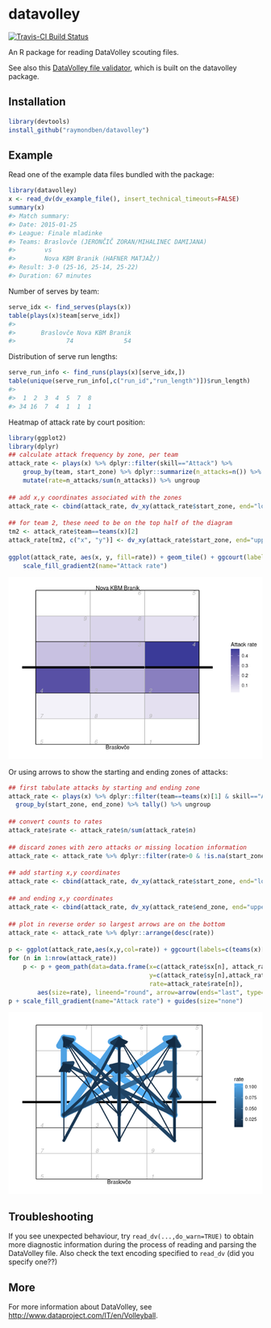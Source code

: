 
<!-- README.md is generated from README.Rmd. Please edit that file -->

# datavolley

[![Travis-CI Build
Status](https://travis-ci.org/raymondben/datavolley.svg?branch=master)](https://travis-ci.org/raymondben/datavolley)

An R package for reading DataVolley scouting files.

See also this [DataVolley file
validator](https://apps.untan.gl/dvalidate/), which is built on
the datavolley package.

## Installation

``` r
library(devtools)
install_github("raymondben/datavolley")
```

## Example

Read one of the example data files bundled with the package:

``` r
library(datavolley)
x <- read_dv(dv_example_file(), insert_technical_timeouts=FALSE)
summary(x)
#> Match summary:
#> Date: 2015-01-25
#> League: Finale mladinke
#> Teams: Braslovče (JERONČIČ ZORAN/MIHALINEC DAMIJANA)
#>        vs
#>        Nova KBM Branik (HAFNER MATJAŽ/)
#> Result: 3-0 (25-16, 25-14, 25-22)
#> Duration: 67 minutes
```

Number of serves by team:

``` r
serve_idx <- find_serves(plays(x))
table(plays(x)$team[serve_idx])
#> 
#>       Braslovče Nova KBM Branik 
#>              74              54
```

Distribution of serve run lengths:

``` r
serve_run_info <- find_runs(plays(x)[serve_idx,])
table(unique(serve_run_info[,c("run_id","run_length")])$run_length)
#> 
#>  1  2  3  4  5  7  8 
#> 34 16  7  4  1  1  1
```

Heatmap of attack rate by court position:

``` r
library(ggplot2)
library(dplyr)
## calculate attack frequency by zone, per team
attack_rate <- plays(x) %>% dplyr::filter(skill=="Attack") %>%
    group_by(team, start_zone) %>% dplyr::summarize(n_attacks=n()) %>%
    mutate(rate=n_attacks/sum(n_attacks)) %>% ungroup

## add x,y coordinates associated with the zones
attack_rate <- cbind(attack_rate, dv_xy(attack_rate$start_zone, end="lower"))

## for team 2, these need to be on the top half of the diagram
tm2 <- attack_rate$team==teams(x)[2]
attack_rate[tm2, c("x", "y")] <- dv_xy(attack_rate$start_zone, end="upper")[tm2, ]

ggplot(attack_rate, aes(x, y, fill=rate)) + geom_tile() + ggcourt(labels=teams(x)) +
    scale_fill_gradient2(name="Attack rate")
```

![](tools/README-unnamed-chunk-6-1.png)<!-- -->

Or using arrows to show the starting and ending zones of attacks:

``` r
## first tabulate attacks by starting and ending zone
attack_rate <- plays(x) %>% dplyr::filter(team==teams(x)[1] & skill=="Attack") %>%
  group_by(start_zone, end_zone) %>% tally() %>% ungroup

## convert counts to rates
attack_rate$rate <- attack_rate$n/sum(attack_rate$n)

## discard zones with zero attacks or missing location information
attack_rate <- attack_rate %>% dplyr::filter(rate>0 & !is.na(start_zone) & !is.na(end_zone))

## add starting x,y coordinates
attack_rate <- cbind(attack_rate, dv_xy(attack_rate$start_zone, end="lower", xynames=c("sx","sy")))

## and ending x,y coordinates
attack_rate <- cbind(attack_rate, dv_xy(attack_rate$end_zone, end="upper", xynames=c("ex","ey")))

## plot in reverse order so largest arrows are on the bottom
attack_rate <- attack_rate %>% dplyr::arrange(desc(rate))

p <- ggplot(attack_rate,aes(x,y,col=rate)) + ggcourt(labels=c(teams(x)[1],""))
for (n in 1:nrow(attack_rate))
    p <- p + geom_path(data=data.frame(x=c(attack_rate$sx[n], attack_rate$ex[n]),
                                       y=c(attack_rate$sy[n],attack_rate$ey[n]),
                                       rate=attack_rate$rate[n]),
        aes(size=rate), lineend="round", arrow=arrow(ends="last", type="closed"))
p + scale_fill_gradient(name="Attack rate") + guides(size="none")
```

![](tools/README-unnamed-chunk-7-1.png)<!-- -->

## Troubleshooting

If you see unexpected behaviour, try `read_dv(...,do_warn=TRUE)` to
obtain more diagnostic information during the process of reading and
parsing the DataVolley file. Also check the text encoding specified to
`read_dv` (did you specify one??)

## More

For more information about DataVolley, see
<http://www.dataproject.com/IT/en/Volleyball>.

